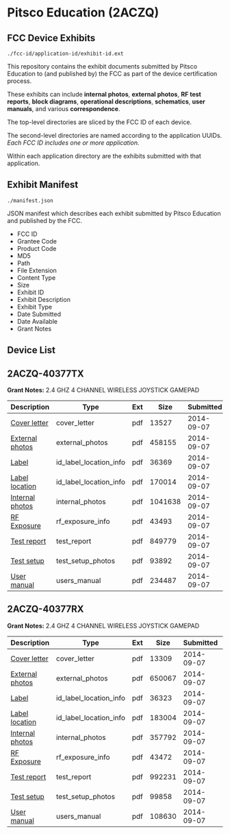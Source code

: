 # Pitsco Education (2ACZQ)
## FCC Device Exhibits

```
./fcc-id/application-id/exhibit-id.ext
```

This repository contains the exhibit documents submitted by Pitsco Education to (and published by) the FCC as part of the device certification process.

These exhibits can include **internal photos**, **external photos**, **RF test reports**, **block diagrams**, **operational descriptions**, **schematics**, **user manuals**, and various **correspondence**.

The top-level directories are sliced by the FCC ID of each device.

The second-level directories are named according to the application UUIDs. *Each FCC ID includes one or more application.*

Within each application directory are the exhibits submitted with that application. 

## Exhibit Manifest

```
./manifest.json
```

JSON manifest which describes each exhibit submitted by Pitsco Education and published by the FCC.

- FCC ID
- Grantee Code
- Product Code
- MD5
- Path
- File Extension
- Content Type
- Size
- Exhibit ID
- Exhibit Description
- Exhibit Type
- Date Submitted
- Date Available
- Grant Notes

## Device List
## 2ACZQ-40377TX
**Grant Notes:** 2.4 GHZ 4 CHANNEL WIRELESS JOYSTICK GAMEPAD

| Description | Type | Ext | Size | Submitted | Available |
| ----------- | ---- | --- | ---- | --------- | --------- |
| [Cover letter](2ACZQ-40377TX/e1b082fcb6f36007795e69e5395316de/2381011.pdf) | cover_letter | pdf | 13527 | 2014-09-07 | 2014-09-07 |
| [External photos](2ACZQ-40377TX/e1b082fcb6f36007795e69e5395316de/2381012.pdf) | external_photos | pdf | 458155 | 2014-09-07 | 2014-09-07 |
| [Label](2ACZQ-40377TX/e1b082fcb6f36007795e69e5395316de/2381013.pdf) | id_label_location_info | pdf | 36369 | 2014-09-07 | 2014-09-07 |
| [Label location](2ACZQ-40377TX/e1b082fcb6f36007795e69e5395316de/2381014.pdf) | id_label_location_info | pdf | 170014 | 2014-09-07 | 2014-09-07 |
| [Internal photos](2ACZQ-40377TX/e1b082fcb6f36007795e69e5395316de/2381015.pdf) | internal_photos | pdf | 1041638 | 2014-09-07 | 2014-09-07 |
| [RF Exposure](2ACZQ-40377TX/e1b082fcb6f36007795e69e5395316de/2381017.pdf) | rf_exposure_info | pdf | 43493 | 2014-09-07 | 2014-09-07 |
| [Test report](2ACZQ-40377TX/e1b082fcb6f36007795e69e5395316de/2381019.pdf) | test_report | pdf | 849779 | 2014-09-07 | 2014-09-07 |
| [Test setup](2ACZQ-40377TX/e1b082fcb6f36007795e69e5395316de/2381020.pdf) | test_setup_photos | pdf | 93892 | 2014-09-07 | 2014-09-07 |
| [User manual](2ACZQ-40377TX/e1b082fcb6f36007795e69e5395316de/2381021.pdf) | users_manual | pdf | 234487 | 2014-09-07 | 2014-09-07 |
## 2ACZQ-40377RX
**Grant Notes:** 2.4 GHZ 4 CHANNEL WIRELESS JOYSTICK GAMEPAD

| Description | Type | Ext | Size | Submitted | Available |
| ----------- | ---- | --- | ---- | --------- | --------- |
| [Cover letter](2ACZQ-40377RX/ffb24d4b8479a1f50426a15a5f9e916f/2380999.pdf) | cover_letter | pdf | 13309 | 2014-09-07 | 2014-09-07 |
| [External photos](2ACZQ-40377RX/ffb24d4b8479a1f50426a15a5f9e916f/2381000.pdf) | external_photos | pdf | 650067 | 2014-09-07 | 2014-09-07 |
| [Label](2ACZQ-40377RX/ffb24d4b8479a1f50426a15a5f9e916f/2381001.pdf) | id_label_location_info | pdf | 36323 | 2014-09-07 | 2014-09-07 |
| [Label location](2ACZQ-40377RX/ffb24d4b8479a1f50426a15a5f9e916f/2381002.pdf) | id_label_location_info | pdf | 183004 | 2014-09-07 | 2014-09-07 |
| [Internal photos](2ACZQ-40377RX/ffb24d4b8479a1f50426a15a5f9e916f/2381003.pdf) | internal_photos | pdf | 357792 | 2014-09-07 | 2014-09-07 |
| [RF Exposure](2ACZQ-40377RX/ffb24d4b8479a1f50426a15a5f9e916f/2381005.pdf) | rf_exposure_info | pdf | 43472 | 2014-09-07 | 2014-09-07 |
| [Test report](2ACZQ-40377RX/ffb24d4b8479a1f50426a15a5f9e916f/2381007.pdf) | test_report | pdf | 992231 | 2014-09-07 | 2014-09-07 |
| [Test setup](2ACZQ-40377RX/ffb24d4b8479a1f50426a15a5f9e916f/2381008.pdf) | test_setup_photos | pdf | 99858 | 2014-09-07 | 2014-09-07 |
| [User manual](2ACZQ-40377RX/ffb24d4b8479a1f50426a15a5f9e916f/2381009.pdf) | users_manual | pdf | 108630 | 2014-09-07 | 2014-09-07 |
